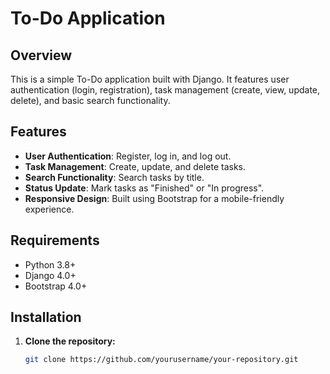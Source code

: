 # To-Do Application

## Overview

This is a simple To-Do application built with Django. It features user authentication (login, registration), task management (create, view, update, delete), and basic search functionality. 

## Features

- **User Authentication**: Register, log in, and log out.
- **Task Management**: Create, update, and delete tasks.
- **Search Functionality**: Search tasks by title.
- **Status Update**: Mark tasks as "Finished" or "In progress".
- **Responsive Design**: Built using Bootstrap for a mobile-friendly experience.

## Requirements

- Python 3.8+
- Django 4.0+
- Bootstrap 4.0+

## Installation

1. **Clone the repository:**

   ```bash
   git clone https://github.com/yourusername/your-repository.git
